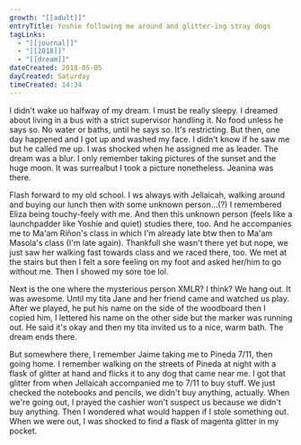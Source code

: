 ```yaml
---
growth: "[[adult]]"
entryTitle: Yoshie following me around and glitter-ing stray dogs
tagLinks:
  - "[[journal]]"
  - "[[2018]]"
  - "[[dream]]"
dateCreated: 2018-05-05
dayCreated: Saturday
timeCreated: 14:34
---
```

I didn't wake uo halfway of my dream. I must be really sleepy. I dreamed about living in a bus with a strict supervisor handling it. No food unless he says so. No water or baths, until he says so. It's restricting. But then, one day happened and I got up and washed my face. I didn't know if he saw me but he called me up. I was shocked when he assigned me as leader. The dream was a blur. I only remember taking pictures of the sunset and the huge moon. It was surrealbut I took a picture nonetheless. Jeanina was there.

Flash forward to my old school. I ws always with Jellaicah, walking around and buying our lunch then with some unknown person...(?) I remembered Eliza being touchy-feely with me. And then this unknown person (feels like a launchpadder like Yoshie and quiet) studies there, too. And he accompanies me to Ma'am Riñon's class in which I'm already late btw then to Ma'am Masola's class (I'm late again). Thankfull she wasn't there yet but nope, we just saw her walking fast towards class and we raced there, too. We met at the stairs but then I felt a sore feeling on my foot and asked her/him to go without me. Then I showed my sore toe lol. 

Next is the one where the mysterious person XMLR? I think? We hang out. It was awesome. Until my tita Jane and her friend came and watched us play. After we played, he put his name on the side of the woodboard then I copied him, I lettered his name on the other side but the marker was running out. He said it's okay and then my tita invited us to a nice, warm bath. The dream ends there.

But somewhere there, I remember Jaime taking me to Pineda 7/11, then going home. I remember walking on the streets of Pineda at night with a flask of glitter at hand and flicks it to any dog that came near me. I got that glitter from when Jellaicah accompanied me to 7/11 to buy stuff. We just checked the notebooks and pencils, we didn't buy anything, actually. When we're going out, I prayed the cashier won't suspect us because we didn't buy anything. Then I wondered what would happen if I stole something out. When we were out, I was shocked to find a flask of magenta glitter in my pocket. 